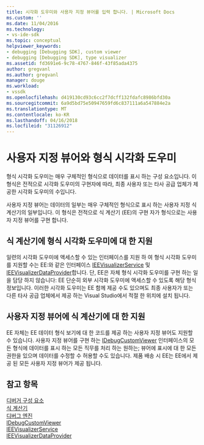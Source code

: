 ```yaml
---
title: 시각화 도우미와 사용자 지정 뷰어를 입력 합니다. | Microsoft Docs
ms.custom: ''
ms.date: 11/04/2016
ms.technology:
- vs-ide-sdk
ms.topic: conceptual
helpviewer_keywords:
- debugging [Debugging SDK], custom viewer
- debugging [Debugging SDK], type visualizer
ms.assetid: fd3691e6-9c78-4767-846f-43f85ada4375
author: gregvanl
ms.author: gregvanl
manager: douge
ms.workload:
- vssdk
ms.openlocfilehash: d419130cd93c6cc2f7dcff132fdafc8986bfd30a
ms.sourcegitcommit: 6a9d5bd75e50947659fd6c837111a6a547884e2a
ms.translationtype: MT
ms.contentlocale: ko-KR
ms.lasthandoff: 04/16/2018
ms.locfileid: "31126912"
---
```

# <a name="type-visualizer-and-custom-viewer"></a>사용자 지정 뷰어와 형식 시각화 도우미
형식 시각화 도우미는 매우 구체적인 형식으로 데이터를 표시 하는 구성 요소입니다. 이 형식은 전적으로 시각화 도우미의 구현자에 따라, 최종 사용자 또는 타사 공급 업체가 제공한 시각화 도우미의 수입니다.  
  
 사용자 지정 뷰어는 데이터의 일부는 매우 구체적인 형식으로 표시 하는 사용자 지정 식 계산기의 일부입니다. 이 형식은 전적으로 식 계산기 (EE)의 구현 자가 형식으로는 사용자 지정 뷰어를 구현 합니다.  
  
## <a name="support-for-type-visualizers-in-an-expression-evaluator"></a>식 계산기에 형식 시각화 도우미에 대 한 지원  
 일련의 시각화 도우미에 액세스할 수 있는 인터페이스를 지원 하 여 형식 시각화 도우미를 지원할 수는 EE:와 같은 인터페이스 [IEEVisualizerService](../../extensibility/debugger/reference/ieevisualizerservice.md) 및 [IEEVisualizerDataProvider](../../extensibility/debugger/reference/ieevisualizerdataprovider.md)합니다. 단, EE은 자체 형식 시각화 도우미를 구현 하는 일을 담당 하지 않습니다: EE 단순히 외부 시각화 도우미에 액세스할 수 있도록 해당 형식 정보입니다. 이러한 시각화 도우미는 EE 함께 제공 수도 있으며도 최종 사용자가 또는 다른 타사 공급 업체에서 제공 하는 Visual Studio에서 적절 한 위치에 설치 됩니다.  
  
## <a name="support-for-custom-viewers-in-an-expression-evaluator"></a>사용자 지정 뷰어에 식 계산기에 대 한 지원  
 EE 자체는 EE 데이터 형식 보기에 대 한 코드를 제공 하는 사용자 지정 뷰어도 지원할 수 있습니다. 사용자 지정 뷰어를 구현 하는 [IDebugCustomViewer](../../extensibility/debugger/reference/idebugcustomviewer.md) 인터페이스의 모든 형식에 데이터를 표시 하는 모든 직무를 처리 하는 원하는; 뷰어에 표시에 대 한 모든 권한을 있으며 데이터를 수정할 수 허용할 수도 있습니다. 제품 배송 시 EE는 EE에서 제공 된 모든 사용자 지정 뷰어가 제공 됩니다.  
  
## <a name="see-also"></a>참고 항목  
 [디버거 구성 요소](../../extensibility/debugger/debugger-components.md)   
 [식 계산기](../../extensibility/debugger/expression-evaluator.md)   
 [디버그 엔진](../../extensibility/debugger/debug-engine.md)   
 [IDebugCustomViewer](../../extensibility/debugger/reference/idebugcustomviewer.md)   
 [IEEVisualizerService](../../extensibility/debugger/reference/ieevisualizerservice.md)   
 [IEEVisualizerDataProvider](../../extensibility/debugger/reference/ieevisualizerdataprovider.md)